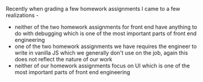 Recently when grading a few homework assignments I came to a few realizations -
- neither of the two homework assignments for front end have anything to do with debugging which is one of the most important parts of front end engineering
- one of the two homework assignments we have requires the engineer to write in vanilla JS which we generally don't use on the job, again this does not reflect the nature of our work
- neither of our homework assignments focus on UI which is one of the most important parts of front end engineering

